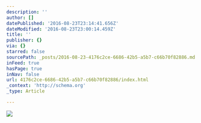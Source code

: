 ```yaml
---
description: ''
author: []
datePublished: '2016-08-23T23:14:41.656Z'
dateModified: '2016-08-23T23:00:14.459Z'
title: ''
publisher: {}
via: {}
starred: false
sourcePath: _posts/2016-08-23-4176c2ce-6686-42b5-a5b7-c66b70f82886.md
inFeed: true
hasPage: true
inNav: false
url: 4176c2ce-6686-42b5-a5b7-c66b70f82886/index.html
_context: 'http://schema.org'
_type: Article

---
```

![](https://the-grid-user-content.s3-us-west-2.amazonaws.com/f5c6c7c7-487f-4863-a6b1-7c5fcae32a0d.jpg)